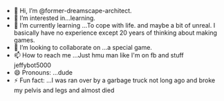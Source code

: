 - 👋 Hi, I’m @former-dreamscape-architect.
- 👀 I’m interested in...learning.
- 🌱 I’m currently learning ...To cope with life. and maybe a bit of unreal. I basically have no experience except 20 years of thinking about making games.
- 💞️ I’m looking to collaborate on ...a special game.
- 📫 How to reach me ...Just hmu man like I'm on fb and stuff jeffybot5000
- 😄 Pronouns: ...dude
- ⚡ Fun fact: ...I was ran over by a garbage truck not long ago and broke my pelvis and legs and almost died

<!---
former-dreamscape-architect/former-dreamscape-architect is a ✨ special ✨ repository because its `README.md` (this file) appears on your GitHub profile.
You can hit that Preview link to take a look at your changes.
--->
